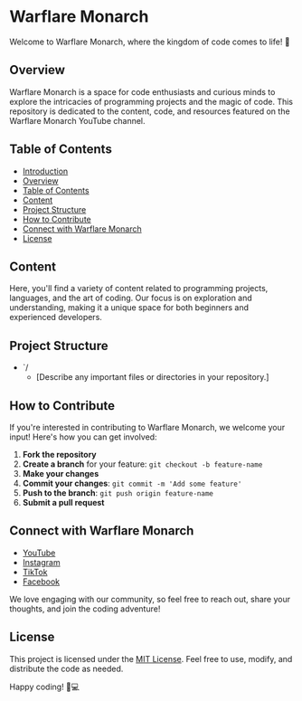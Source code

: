 # Warflare Monarch

Welcome to Warflare Monarch, where the kingdom of code comes to life! 🚀

## Overview

Warflare Monarch is a space for code enthusiasts and curious minds to explore the intricacies of programming projects and the magic of code. This repository is dedicated to the content, code, and resources featured on the Warflare Monarch YouTube channel.

## Table of Contents

- [Introduction](#warflare-monarch)
- [Overview](#overview)
- [Table of Contents](#table-of-contents)
- [Content](#content)
- [Project Structure](#project-structure)
- [How to Contribute](#how-to-contribute)
- [Connect with Warflare Monarch](#connect-with-warflare-monarch)
- [License](#license)

## Content

Here, you'll find a variety of content related to programming projects, languages, and the art of coding. Our focus is on exploration and understanding, making it a unique space for both beginners and experienced developers.

## Project Structure

- `/
  - [Describe any important files or directories in your repository.]

## How to Contribute

If you're interested in contributing to Warflare Monarch, we welcome your input! Here's how you can get involved:

1. **Fork the repository**
2. **Create a branch** for your feature: `git checkout -b feature-name`
3. **Make your changes**
4. **Commit your changes**: `git commit -m 'Add some feature'`
5. **Push to the branch**: `git push origin feature-name`
6. **Submit a pull request**

## Connect with Warflare Monarch

- [YouTube](https://www.youtube.com/@WarflareMonarch)
- [Instagram](instagram.com/warflaremonarch)
- [TikTok](https://www.tiktok.com/@warflaremonarch)
- [Facebook](facebook.com/profile.php?id=61552775652325)

We love engaging with our community, so feel free to reach out, share your thoughts, and join the coding adventure!

## License

This project is licensed under the [MIT License](LICENSE). Feel free to use, modify, and distribute the code as needed.

Happy coding! 👑💻
